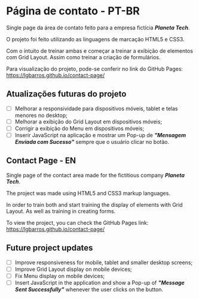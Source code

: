 # Página de contato - PT-BR

Single page da área de contato feito para a empresa fictícia ***Planeta Tech***.

O projeto foi feito utilizando as linguagens de marcação HTML5 e CSS3.

Com o intuito de treinar ambas e começar a treinar a exibição de elementos com Grid Layout. Assim como treinar a criação de formulários.

Para visualização do projeto, pode-se conferir no link do GitHub Pages: https://lgbarros.github.io/contact-page/

## Atualizações futuras do projeto

- [ ] Melhorar a responsividade para dispositivos móveis, tablet e telas menores no desktop;
- [ ] Melhorar a exibição do Grid Layout em dispositivos móveis;
- [ ] Corrigir a exibição do Menu em dispositivos móveis;
- [ ] Inserir JavaScript na aplicação e mostrar um Pop-up de ***"Mensagem Enviada com Sucesso"*** sempre que o usuário clicar no botão.

##

## Contact Page - EN

Single page of the contact area made for the fictitious company ***Planeta Tech***.

The project was made using HTML5 and CSS3 markup languages.

In order to train both and start training the display of elements with Grid Layout. As well as training in creating forms.

To view the project, you can check the GitHub Pages link: https://lgbarros.github.io/contact-page/

## Future project updates

- [ ] Improve responsiveness for mobile, tablet and smaller desktop screens;
- [ ] Improve Grid Layout display on mobile devices;
- [ ] Fix Menu display on mobile devices;
- [ ] Insert JavaScript in the application and show a Pop-up of ***"Message Sent Successfully"*** whenever the user clicks on the button.
